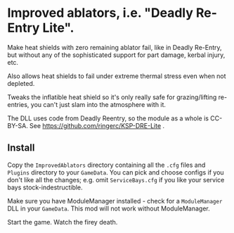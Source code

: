 # Improved ablators, i.e. "Deadly Re-Entry Lite".

Make heat shields with zero remaining ablator fail, like in Deadly Re-Entry,
but without any of the sophisticated support for part damage, kerbal injury,
etc.

Also allows heat shields to fail under extreme thermal stress even when not
depleted.

Tweaks the inflatible heat shield so it's only really safe for grazing/lifting
re-entries, you can't just slam into the atmosphere with it.

The DLL uses code from Deadly Reentry, so the module as a whole is CC-BY-SA.
See https://github.com/ringerc/KSP-DRE-Lite .

## Install

Copy the `ImprovedAblators` directory containing all the `.cfg` files and
`Plugins` directory to your `GameData`. You can pick and choose configs if you
don't like all the changes; e.g. omit `ServiceBays.cfg` if you like your service
bays stock-indestructible.

Make sure you have ModuleManager installed - check for a `ModuleManager` DLL in
your `GameData`. This mod will not work without ModuleManager.

Start the game. Watch the firey death.

